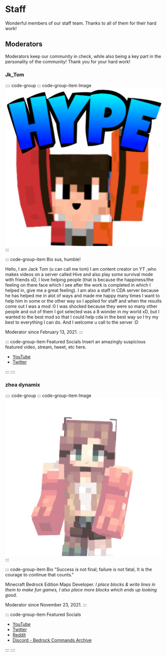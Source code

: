 <style lang="scss">
	div.code-group {
		.code-group__nav {
			text-align: center; margin: auto; display: block;
			ul { width: 75%; }
			li { padding-left: 10%; padding-right: 10%; }
		}
		img { width: 50%; margin: auto; display: block; }
	}
</style>

# Staff
Wonderful members of our staff team. Thanks to all of them for their hard work!

## Moderators
Moderators keep our community in check, while also being a key part in the personality of the community! Thank you for your hard work!

### Jk_Tom
:::: code-group
::: code-group-item Image
![Jk_Tom](/images/staff/moderators/Jk_Tom.png)
:::

::: code-group-item Bio
sus, humble!

Hello, I am Jack Tom (u can call me tom) I am content creator on YT ,who makes videos on a server called Hive and also play some survival mode with friends xD, I love helping people (that is because the happiness/the feeling on there face which I see after the work is completed in which I helped in, give me a great feeling). I am also a staff in CDA server because he has helped me in alot of ways and made me happy many times I want to help him in some or the other way so I applied for staff and when the results come out I was a mod :0 I was shocked because they were so many other people and out of them I got selected was a 8 wonder in my world xD, but I wanted to the best mod so that I could help cda in the best way so I try  my best to everything I can do. And I welcome u call to the server :D

Moderator since February 13, 2021.
:::

::: code-group-item Featured Socials
Insert an amazingly suspicious featured video, stream, tweet, etc here.
- [YouTube](https://youtube.com/channel/UCYPgOYu7O8vlJHUhQiyf4_w)
- [Twitter](https://twitter.com/Jktom1234)
<TwitterFollow id="Jktom1234" />
:::
::::

### zhea dynamix
:::: code-group
::: code-group-item Image
![zhea dynamix](/images/staff/moderators/zhea-dynamix.png)
:::

::: code-group-item Bio
"Success is not final; failure is not fatal, It is the courage to continue that counts."

Minecraft Bedrock Edition Maps Developer.
*I place blocks & write lines in them to make fun games, I also place more blocks which ends up looking good.*

Moderator since November 23, 2021.
:::

::: code-group-item Featured Socials
<YouTubeVideo id="fFQOA_lqUhk" />

- [YouTube](https://youtube.com/c/zheadynamix)
- [Twitter](https://twitter.com/zhea_dynamix)
- [Reddit](https://www.reddit.com/u/zhea_dynamix)
- [Discord - Bedrock Commands Archive](https://discord.gg/SYstTYx5G5)
<TwitterFollow id="zhea_dynamix" />
:::
::::
